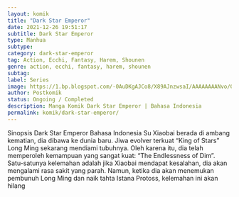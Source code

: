 ```yaml
---
layout: komik
title: "Dark Star Emperor"
date: 2021-12-26 19:51:17
subtitle: Dark Star Emperor
type: Manhua
subtype: 
category: dark-star-emperor
tag: Action, Ecchi, Fantasy, Harem, Shounen
genre: action, ecchi, fantasy, harem, shounen
subtag: 
label: Series
image: https://1.bp.blogspot.com/-0AuDKgAJCo8/X89AJnzwsaI/AAAAAAAANvo/0sjjbLSEphciiQ1IBWZLAjuDMTbfUNwfwCLcBGAsYHQ/s72-c/dark-star-emperor-023979-33e1Y1YZ.jpg
author: Postkomik
status: Ongoing / Completed
description: Manga Komik Dark Star Emperor | Bahasa Indonesia
permalink: komik/dark-star-emperor/
---
```


Sinopsis Dark Star Emperor Bahasa Indonesia Su Xiaobai berada di ambang kematian, dia dibawa ke dunia baru. Jiwa evolver terkuat “King of Stars” Long Ming sekarang mendiami tubuhnya. Oleh karena itu, dia telah memperoleh kemampuan yang sangat kuat: “The Endlessness of Dim”. Satu-satunya kelemahan adalah jika Xiaobai mendapat kesalahan, dia akan mengalami rasa sakit yang parah. Namun, ketika dia akan menemukan pembunuh Long Ming dan naik tahta Istana Protoss, kelemahan ini akan hilang
